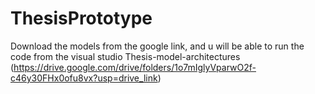 ﻿# ThesisPrototype
Download the models from the google link, and u will be able to run the code from the visual studio
Thesis-model-architectures (https://drive.google.com/drive/folders/1o7mIglyVparwO2f-c46y30FHx0ofu8vx?usp=drive_link)
